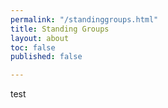 ```yaml
---
permalink: "/standinggroups.html"
title: Standing Groups
layout: about
toc: false
published: false

---
```

test